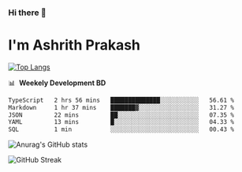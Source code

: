 ### Hi there 👋
# I'm Ashrith Prakash

[![Top Langs](https://github-readme-stats.vercel.app/api/top-langs/?username=xxcheckmatexx&count_private=true&include_all_commits=true&show_icons=true&line_height=20&title_color=FFFFFF&icon_color=FFFFFF&text_color=FFFFFF&bg_color=0D1117&langs_count=8)](https://github.com/anuraghazra/github-readme-stats)

📊 &nbsp;**Weekely Development BD**

<!--START_SECTION:waka-->

```txt
TypeScript   2 hrs 56 mins   ██████████████░░░░░░░░░░░   56.61 %
Markdown     1 hr 37 mins    ███████▓░░░░░░░░░░░░░░░░░   31.27 %
JSON         22 mins         ██░░░░░░░░░░░░░░░░░░░░░░░   07.35 %
YAML         13 mins         █░░░░░░░░░░░░░░░░░░░░░░░░   04.33 %
SQL          1 min           ░░░░░░░░░░░░░░░░░░░░░░░░░   00.43 %
```

<!--END_SECTION:waka-->

![Anurag's GitHub stats](https://github-readme-stats.vercel.app/api?username=xxcheckmatexx&count_private=true&show_icons=true&theme=merko)  

![GitHub Streak](http://github-readme-streak-stats.herokuapp.com?user=xxcheckmatexx&theme=merko&hide_border=true&date_format=M%20j%5B%2C%20Y%5D&fire=DD0E0B)
<br/>
